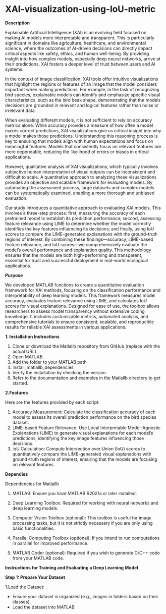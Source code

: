 # XAI-visualization-using-IoU-metric
**Description**

Explainable Artificial Intelligence (XAI) is an evolving field focused on making AI models more interpretable and transparent. This is particularly significant in domains like agriculture, healthcare, and environmental science, where the outcomes of AI-driven decisions can directly impact critical aspects like safety, ethics, and human well-being. By providing insight into how complex models, especially deep neural networks, arrive at their predictions, XAI fosters a deeper level of trust between users and AI systems.

In the context of image classification, XAI tools offer intuitive visualizations that highlight the regions or features of an image that the model considers important when making predictions. For example, in the task of recognizing bird species, explainable models can identify and emphasize specific visual characteristics, such as the bird beak shape, demonstrating that the models decisions are grounded in relevant and logical features rather than noise or irrelevant data.

When evaluating different models, it is not sufficient to rely on accuracy metrics alone. While accuracy provides a measure of how often a model makes correct predictions, XAI visualizations give us critical insight into why a model makes those predictions. Understanding this reasoning process is key to ensuring that models align with human expectations and focus on meaningful features. Models that consistently focus on relevant features are more dependable, reducing the likelihood of errors or biases in critical applications.

However, qualitative analysis of XAI visualizations, which typically involves subjective human interpretation of visual outputs can be inconsistent and difficult to scale. A quantitative approach to analyzing these visualizations provides an objective and scalable framework for evaluating models. By automating the assessment process, large datasets and complex models can be systematically examined, enabling a more thorough and unbiased evaluation.

Our study introduces a quantitative approach to evaluating XAI models. This involves a three-step process: first, measuring the accuracy of each pretrained model to establish its prediction performance; second, assessing feature relevance using LIME to determine whether the model correctly identifies the key features influencing its decisions; and finally, using IoU scores to compare the LIME-generated explanations with the ground-truth regions of interest. By combining these findings—accuracy, LIME-based feature relevance, and IoU scores—we comprehensively evaluate the model’s overall performance and explanation quality. This methodology ensures that the models are both high-performing and transparent, essential for trust and successful deployment in real-world ecological applications.

**Purpose**

We developed MATLAB functions to create a quantitative evaluation framework for XAI methods, focusing on the classification performance and interpretability of deep learning models. This framework measures model accuracy, evaluates feature relevance using LIME, and calculates IoU scores for visual explanations. Designed for ease of use, the toolbox allows researchers to assess model transparency without extensive coding knowledge. It includes customizable metrics, automated analysis, and comprehensive tutorials to ensure consistent, scalable, and reproducible results for reliable XAI assessments in various applications.

**1. Installation Instructions**
1. Clone or download the Matlallb repository from GitHub (replace with the actual URL).
2. Open MATLAB.
3. Add the folder to your MATLAB path
4. Install_matlallb_dependencies
5. Verify the installation by checking the version
6. Refer to the documentation and examples in the Matlallb directory to get started.

**2.Features**

Here are the features provided by each script:
1. Accuracy Measurement: Calculate the classification accuracy of each model to assess its overall prediction performance on the bird species dataset.
2. LIME-based Feature Relevance: Use Local Interpretable Model-Agnostic Explanations (LIME) to generate visual explanations for each model’s predictions, identifying the key image features influencing those decisions.
3. IoU Calculation: Compute Intersection over Union (IoU) scores to quantitatively compare the LIME-generated visual explanations with ground-truth regions of interest, ensuring that the models are focusing on relevant features.

**Dependies**

Dependencies for Matlallb
1. MATLAB: Ensure you have MATLAB R2021a or later installed.

2. Deep Learning Toolbox: Required for working with neural networks and deep learning models.

3. Computer Vision Toolbox (optional): This toolbox is useful for image processing tasks, but it is not strictly necessary if you are only using basic functionalities.

4. Parallel Computing Toolbox (optional): If you intend to run computations in parallel for improved performance.

5. MATLAB Coder (optional): Required if you wish to generate C/C++ code from your MATLAB code.
   
**Instructions for Training and Evaluating a Deep Learning Model**

**Step 1: Prepare Your Dataset**

1.Load the Dataset:

- Ensure your dataset is organized (e.g., images in folders based on their classes).
- Load the dataset into MATLAB 



